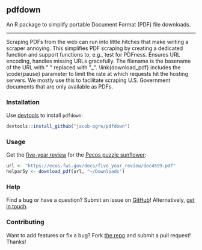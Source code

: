 ## pdfdown

An R package to simplify portable Document Format (PDF) file downloads.

----

Scraping PDFs from the web can run into little hitches that make
writing a scraper annoying. This simplifies PDF scraping by creating a
dedicated function and support functions to, e.g., test for PDFness. Ensures
URL encoding, handles missing URLs gracefully. The filename is the basename
of the URL with " " replaced with "_". \link{download_pdf} includes the
\code{pause} parameter to limit the rate at which requests hit the hosting
servers. We mostly use this to facilitate scraping U.S. Government documents 
that are only available as PDFs.

### Installation

Use [devtools](https://github.com/hadley/devtools) to install `pdfdown`:

```r
devtools::install_github("jacob-ogre/pdfdown")
```

### Usage

Get the [five-year review](https://www.fws.gov/endangered/what-we-do/pdf/5-yr_review_factsheet.pdf) for the [Pecos puzzle sunflower](https://ecos.fws.gov/ecp0/profile/speciesProfile?spcode=Q0YJ):

```r
url <- "https://ecos.fws.gov/docs/five_year_review/doc4599.pdf"
helpar5y <- download_pdf(url, "~/Downloads")
```

### Help

Find a bug or have a question? Submit an issue on [GitHub](https://github.com/jacob-ogre/pdfdown)! Alternatively, 
[get in touch](mailto:esa@defenders.org).

### Contributing

Want to add features or fix a bug? Fork [the repo](https://github.com/jacob-ogre/pdfdown) and submit a pull request! Thanks!

